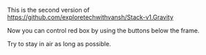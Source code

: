 This is the second version of https://github.com/exploretechwithvansh/Stack-v1.Gravity

Now you can control red box by using the buttons below the frame.

Try to stay in air as long as possible.
